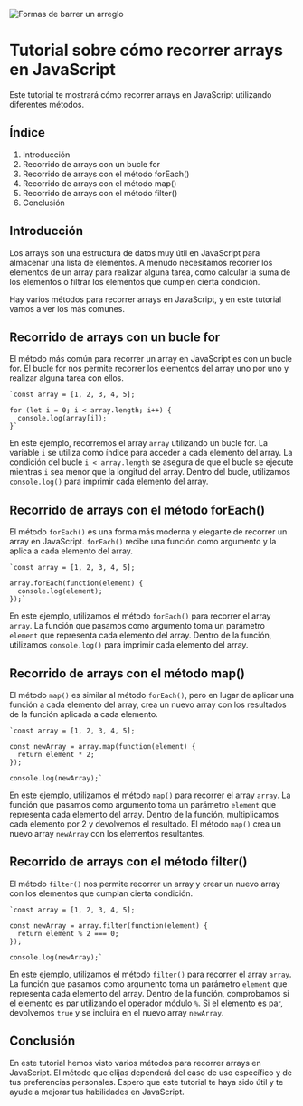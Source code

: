 
![Formas de barrer un arreglo](https://raw.githubusercontent.com/sergiecode/arrayLoop-tutorial/master/arrayloop.jpeg)

# Tutorial sobre cómo recorrer arrays en JavaScript

Este tutorial te mostrará cómo recorrer arrays en JavaScript utilizando diferentes métodos.

## Índice

1.  Introducción
2.  Recorrido de arrays con un bucle for
3.  Recorrido de arrays con el método forEach()
4.  Recorrido de arrays con el método map()
5.  Recorrido de arrays con el método filter()
6.  Conclusión

## Introducción

Los arrays son una estructura de datos muy útil en JavaScript para almacenar una lista de elementos. A menudo necesitamos recorrer los elementos de un array para realizar alguna tarea, como calcular la suma de los elementos o filtrar los elementos que cumplen cierta condición.

Hay varios métodos para recorrer arrays en JavaScript, y en este tutorial vamos a ver los más comunes.

## Recorrido de arrays con un bucle for

El método más común para recorrer un array en JavaScript es con un bucle for. El bucle for nos permite recorrer los elementos del array uno por uno y realizar alguna tarea con ellos.



    `const array = [1, 2, 3, 4, 5];
    
    for (let i = 0; i < array.length; i++) {
      console.log(array[i]);
    }` 

En este ejemplo, recorremos el array `array` utilizando un bucle for. La variable `i` se utiliza como índice para acceder a cada elemento del array. La condición del bucle `i < array.length` se asegura de que el bucle se ejecute mientras `i` sea menor que la longitud del array. Dentro del bucle, utilizamos `console.log()` para imprimir cada elemento del array.

## Recorrido de arrays con el método forEach()

El método `forEach()` es una forma más moderna y elegante de recorrer un array en JavaScript. `forEach()` recibe una función como argumento y la aplica a cada elemento del array.



    `const array = [1, 2, 3, 4, 5];
    
    array.forEach(function(element) {
      console.log(element);
    });` 

En este ejemplo, utilizamos el método `forEach()` para recorrer el array `array`. La función que pasamos como argumento toma un parámetro `element` que representa cada elemento del array. Dentro de la función, utilizamos `console.log()` para imprimir cada elemento del array.

## Recorrido de arrays con el método map()

El método `map()` es similar al método `forEach()`, pero en lugar de aplicar una función a cada elemento del array, crea un nuevo array con los resultados de la función aplicada a cada elemento.



    `const array = [1, 2, 3, 4, 5];
    
    const newArray = array.map(function(element) {
      return element * 2;
    });
    
    console.log(newArray);` 

En este ejemplo, utilizamos el método `map()` para recorrer el array `array`. La función que pasamos como argumento toma un parámetro `element` que representa cada elemento del array. Dentro de la función, multiplicamos cada elemento por 2 y devolvemos el resultado. El método `map()` crea un nuevo array `newArray` con los elementos resultantes.

## Recorrido de arrays con el método filter()

El método `filter()` nos permite recorrer un array y crear un nuevo array con los elementos que cumplan cierta condición.



    `const array = [1, 2, 3, 4, 5];
    
    const newArray = array.filter(function(element) {
      return element % 2 === 0;
    });
    
    console.log(newArray);` 

En este ejemplo, utilizamos el método `filter()` para recorrer el array `array`. La función que pasamos como argumento toma un parámetro `element` que representa cada elemento del array. Dentro de la función, comprobamos si el elemento es par utilizando el operador módulo `%`. Si el elemento es par, devolvemos `true` y se incluirá en el nuevo array `newArray`.

## Conclusión

En este tutorial hemos visto varios métodos para recorrer arrays en JavaScript. El método que elijas dependerá del caso de uso específico y de tus preferencias personales. Espero que este tutorial te haya sido útil y te ayude a mejorar tus habilidades en JavaScript.

